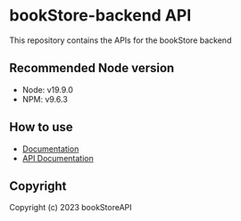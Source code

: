 # bookStore-backend API

This repository contains the APIs for the bookStore backend

## Recommended Node version

- Node: v19.9.0
- NPM: v9.6.3

## How to use

- [Documentation](/docs/README.md)
- [API Documentation](https://documenter.getpostman.com/view/27254452/2sA2r7zP33)

## Copyright

Copyright (c) 2023 bookStoreAPI
